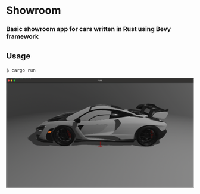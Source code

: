 # Showroom
### Basic showroom app for cars written in Rust using Bevy framework

## Usage
```
$ cargo run
```

![Screenshot](https://github.com/hjawhar/showroom/blob/master/screenshots/screenshot_1.png) 
